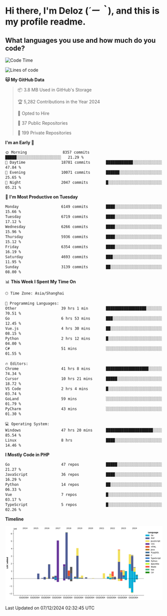 # **Hi there, I'm Deloz (*´ー｀*), and this is my profile readme.**

## **What languages you use and how much do you code?**

<!--START_SECTION:waka-->
![Code Time](http://img.shields.io/badge/Code%20Time-5%2C218%20hrs%2034%20mins-blue)

![Lines of code](https://img.shields.io/badge/From%20Hello%20World%20I%27ve%20Written-42.6%20million%20lines%20of%20code-blue)

**🐱 My GitHub Data** 

> 📦 3.8 MB Used in GitHub's Storage 
 > 
> 🏆 5,282 Contributions in the Year 2024
 > 
> 💼 Opted to Hire
 > 
> 📜 37 Public Repositories 
 > 
> 🔑 199 Private Repositories 
 > 
**I'm an Early 🐤** 

```text
🌞 Morning                8357 commits        █████░░░░░░░░░░░░░░░░░░░░   21.29 % 
🌆 Daytime                18781 commits       ████████████░░░░░░░░░░░░░   47.84 % 
🌃 Evening                10071 commits       ██████░░░░░░░░░░░░░░░░░░░   25.65 % 
🌙 Night                  2047 commits        █░░░░░░░░░░░░░░░░░░░░░░░░   05.21 % 
```
📅 **I'm Most Productive on Tuesday** 

```text
Monday                   6149 commits        ████░░░░░░░░░░░░░░░░░░░░░   15.66 % 
Tuesday                  6719 commits        ████░░░░░░░░░░░░░░░░░░░░░   17.12 % 
Wednesday                6266 commits        ████░░░░░░░░░░░░░░░░░░░░░   15.96 % 
Thursday                 5936 commits        ████░░░░░░░░░░░░░░░░░░░░░   15.12 % 
Friday                   6354 commits        ████░░░░░░░░░░░░░░░░░░░░░   16.19 % 
Saturday                 4693 commits        ███░░░░░░░░░░░░░░░░░░░░░░   11.95 % 
Sunday                   3139 commits        ██░░░░░░░░░░░░░░░░░░░░░░░   08.00 % 
```


📊 **This Week I Spent My Time On** 

```text
🕑︎ Time Zone: Asia/Shanghai

💬 Programming Languages: 
Other                    39 hrs 1 min        ██████████████████░░░░░░░   70.51 % 
Go                       6 hrs 53 mins       ███░░░░░░░░░░░░░░░░░░░░░░   12.45 % 
Vue.js                   4 hrs 30 mins       ██░░░░░░░░░░░░░░░░░░░░░░░   08.15 % 
Python                   2 hrs 12 mins       █░░░░░░░░░░░░░░░░░░░░░░░░   04.00 % 
C#                       51 mins             ░░░░░░░░░░░░░░░░░░░░░░░░░   01.55 % 

🔥 Editors: 
Chrome                   41 hrs 8 mins       ███████████████████░░░░░░   74.34 % 
Cursor                   10 hrs 21 mins      █████░░░░░░░░░░░░░░░░░░░░   18.72 % 
VS Code                  2 hrs 4 mins        █░░░░░░░░░░░░░░░░░░░░░░░░   03.74 % 
GoLand                   59 mins             ░░░░░░░░░░░░░░░░░░░░░░░░░   01.79 % 
PyCharm                  43 mins             ░░░░░░░░░░░░░░░░░░░░░░░░░   01.30 % 

💻 Operating System: 
Windows                  47 hrs 20 mins      █████████████████████░░░░   85.54 % 
Linux                    8 hrs               ████░░░░░░░░░░░░░░░░░░░░░   14.46 % 
```

**I Mostly Code in PHP** 

```text
Go                       47 repos            █████░░░░░░░░░░░░░░░░░░░░   21.27 % 
JavaScript               36 repos            ████░░░░░░░░░░░░░░░░░░░░░   16.29 % 
Python                   14 repos            ██░░░░░░░░░░░░░░░░░░░░░░░   06.33 % 
Vue                      7 repos             █░░░░░░░░░░░░░░░░░░░░░░░░   03.17 % 
TypeScript               5 repos             █░░░░░░░░░░░░░░░░░░░░░░░░   02.26 % 
```



**Timeline**

![Lines of Code chart](https://raw.githubusercontent.com/deloz/deloz/main/assets/bar_graph.png)


 Last Updated on 07/12/2024 02:32:45 UTC
<!--END_SECTION:waka-->
